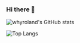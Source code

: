 ### Hi there 👋

<!--
**whyroland/whyroland** is a ✨ _special_ ✨ repository because its `README.md` (this file) appears on your GitHub profile.

Here are some ideas to get you started:

- 🔭 I’m currently working on ...
- 🌱 I’m currently learning ...
- 👯 I’m looking to collaborate on ...
- 🤔 I’m looking for help with ...
- 💬 Ask me about ...
- 📫 How to reach me: ...
- 😄 Pronouns: ...
- ⚡ Fun fact: ...
-->

![whyroland's GitHub stats](https://github-readme-stats.vercel.app/api?username=whyroland&show_icons=true&theme=dark&count_private=true)

![Top Langs](https://github-readme-stats.vercel.app/api/top-langs/?username=whyroland&theme=dark)
